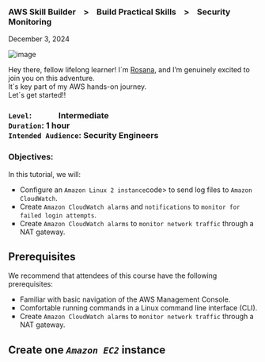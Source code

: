 <h3>AWS Skill Builder &nbsp;&nbsp; > &nbsp;&nbsp; Build Practical Skills &nbsp;&nbsp; > &nbsp;&nbsp;  Security Monitoring</h3>
<p>December 3, 2024<br></p>

![image](https://github.com/user-attachments/assets/33e98c97-5be7-40a2-8101-82d8f1773a84)

<p>Hey there, fellow lifelong learner! I´m <a href="https://www.linkedin.com/in/rosanafssantos/">Rosana</a>, and I’m genuinely excited to join you on this adventure.<br>
It´s key part of my AWS hands-on journey.<br>
Let´s get started!!</p>

<h3><code>Level</code>:&nbsp;&nbsp;&nbsp;&nbsp;&nbsp;&nbsp;&nbsp;&nbsp;&nbsp;&nbsp;&nbsp;&nbsp;&nbsp;&nbsp;Intermediate<br>
    <code>Duration</code>: 1 hour<br>
<code>Intended Audience</code>: Security Engineers</h3>

<h3><strong>Objectives</strong>:</h3>
<p>In this tutorial, we will:
<ul style="list-style-type:square">
    <li>Configure an <code>Amazon Linux 2 instance</code>code> to send log files to <code>Amazon CloudWatch</code>.</li>
    <li>Create <code>Amazon CloudWatch alarms</code> and <code>notifications</code> to <code>monitor for failed login attempts</code>.</li>
    <li>Create <code>Amazon CloudWatch alarms</code> to <code>monitor network traffic</code> through a NAT gateway.</li>
</ul></p>

<h2>Prerequisites</h2>
<p>We recommend that attendees of this course have the following prerequisites:
<ul style="list-style-type:square">
    <li>Familiar with basic navigation of the AWS Management Console.</li>
    <li>Comfortable running commands in a Linux command line interface (CLI).</li>
    <li>Create <code>Amazon CloudWatch alarms</code> to <code>monitor network traffic</code> through a NAT gateway.</li>
</ul></p>

<h2>Create one <code><em>Amazon EC2</em></code> instance</code></h2>
